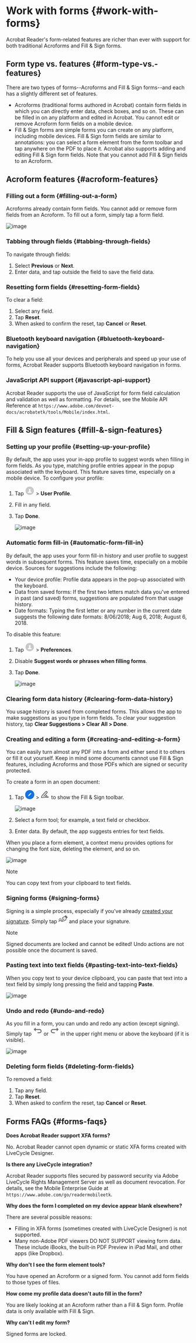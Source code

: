    
# Work with forms {#work-with-forms}

Acrobat Reader's form-related features are richer than ever with support for both traditional Acroforms and Fill & Sign forms. 

## Form type vs. features {#form-type-vs.-features}

There are two types of forms--Acroforms and Fill & Sign forms--and each has a slightly different set of features. 

* Acroforms (traditional forms authored in Acrobat) contain form fields in which you can directly enter data, check boxes, and so on. These can be filled in on any platform and edited in Acrobat. You cannot edit or remove Acroform form fields on a mobile device. 
* Fill & Sign forms  are simple forms you can create on any platform, including mobile devices. Fill & Sign form fields are similar to annotations: you can select a form element from the form toolbar and tap anywhere on the PDF to place it. Acrobat also supports adding and editing Fill & Sign form fields. Note that you cannot add Fill & Sign fields to an Acroform. 

## Acroform features {#acroform-features}

### Filling out a form {#filling-out-a-form}

Acroforms already contain form fields. You cannot add or remove form fields from an Acroform. To fill out a form, simply tap a form field.  


![image](../imagesios/forms.png)

### Tabbing through fields {#tabbing-through-fields}

To navigate through fields:

1. Select **Previous** or **Next**.
1. Enter data, and tap outside the field to save the field data.

### Resetting form fields {#resetting-form-fields}

To clear a field: 

1. Select any field.
1. Tap **Reset**.
1. When asked to confirm the reset, tap **Cancel** or **Reset**.

### Bluetooth keyboard navigation {#bluetooth-keyboard-navigation}

To help you use all your devices and peripherals and speed up your use of forms, Acrobat Reader supports Bluetooth keyboard navigation in forms.

### JavaScript API support {#javascript-api-support}

Acrobat Reader supports the use of JavaScript for form field calculation and validation as well as formatting. For details, see the Mobile API Reference at ``https://www.adobe.com/devnet-docs/acrobatetk/tools/Mobile/index.html``.

## Fill & Sign features {#fill-&-sign-features}

### Setting up your profile {#setting-up-your-profile}

By default, the app uses your in-app profile to suggest words when filling in form fields. As you type, matching profile entries appear in the popup associated with the keyboard.  This feature saves time, especially on a mobile device. To configure your profile:

1. Tap ![image](./images/profileicon.png) > **User Profile**. 
1. Fill in any field.
1. Tap **Done**.

   ![image](../imagesios/profile.png)

### Automatic form fill-in {#automatic-form-fill-in}

By default, the app uses your form fill-in history and user profile to suggest words in  subsequent forms. This feature saves time, especially on a mobile device. Sources for suggestions include the following: 

* Your device profile: Profile data appears in the pop-up associated with the keyboard. 
* Data from saved forms: If the first two letters match data you've entered in past (and saved) forms, suggestions are populated from that usage history. 
* Date formats: Typing the first letter or any number in the current date suggests the following date formats: 8/06/2018; Aug 6, 2018; August 6, 2018.

To disable this feature:

1. Tap ![image](./images/profileicon.png) > **Preferences**. 
1. Disable **Suggest words or phrases when filling forms**.
1. Tap **Done**.

   ![image](../imagesios/suggest.png)

### Clearing form data history {#clearing-form-data-history}

You usage history is saved from completed forms. This allows the app to make suggestions as you type in form fields. To clear your suggestion history, tap **Clear Suggestions > Clear All > Done**. 

### Creating and editing a form {#creating-and-editing-a-form}

You can easily turn almost any PDF into a form and either send it to others or fill it out yourself. Keep in mind some documents cannot use Fill & Sign features, including Acroforms and those PDFs which are signed or security protected. 

To create a form in an open document: 

1. Tap  ![image](./images/editicon.png) > ![image](./images/fillsignicon.png) to show the Fill & Sign toolbar. 

   ![image](../imagesios/editbuttonmenu.png)

1. Select a form tool; for example, a text field or checkbox. 
1. Enter data. By default, the app suggests entries for text fields. 

When you place a form element, a context menu provides options for changing the font size, deleting the element, and so on.

   ![image](../imagesios/formeditmenu.png)

   >[!NOTE]
   >
   >  You can copy text from your clipboard to text fields. 

### Signing forms {#signing-forms}

Signing is a simple process, especially if you've already [created your signature](signing.html). Simply tap ![image](./images/signicon.png) and place your signature. 

   >[!NOTE]
   >
   > Signed documents are locked and cannot be edited! Undo actions are not possible once the document is saved. 

### Pasting text into text fields {#pasting-text-into-text-fields}

When you copy text to your device clipboard, you can paste that text into a text field by simply long pressing the field and tapping **Paste**. 

   ![image](../imagesios/pastetext.png)

### Undo and redo {#undo-and-redo}

As you fill in a form, you can undo and redo any action (except signing). Simply tap ![image](./images/undoicon.png) or ![image](./images/redoicon.png) in the upper right menu or above the keyboard (if it is visible).

   ![image](../imagesios/undoredo.png)

### Deleting form fields {#deleting-form-fields}

To removed a field: 

1. Tap any field.
1. Tap **Reset**.
1. When asked to confirm the reset, tap **Cancel** or **Reset**.

## Forms FAQs {#forms-faqs}

**Does Acrobat Reader support XFA forms?**

No. Acrobat Reader cannot open dynamic or static XFA forms created with LiveCycle Designer.

**Is there any LiveCycle integration?**

Acrobat Reader supports files secured by password security via Adobe LiveCycle Rights Management Server as well as document revocation. For details, see the Mobile Enterprise Guide at ``https://www.adobe.com/go/readermobileetk``.

**Why does the form I completed on my device appear blank elsewhere?**

There are several possible reasons:

* Filling in XFA forms (sometimes created with LiveCycle Designer) is not supported.
* Many non-Adobe PDF viewers DO NOT SUPPORT viewing form data. These include iBooks, the built-in PDF Preview in iPad Mail, and other apps (like Dropbox).

**Why don't I see the form element tools?**

You have opened an Acroform or a signed form. You cannot add form fields to those types of files. 

**How come my profile data doesn't auto fill in the form?**

You are likely looking at an Acroform rather than a Fill & Sign form. Profile data is only available with Fill & Sign. 

**Why can't I edit my form?**

Signed forms are locked. 
